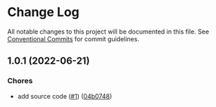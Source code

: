 # Change Log

All notable changes to this project will be documented in this file.
See [Conventional Commits](https://conventionalcommits.org) for commit guidelines.

<a name="1.0.1"></a>
## 1.0.1 (2022-06-21)


### Chores

* add source code ([#1](https://github.com/Himenon/commit-message-parser/issues/1)) ([04b0748](https://github.com/Himenon/commit-message-parser/commit/04b0748))
